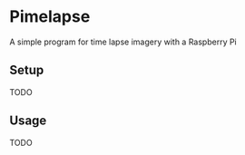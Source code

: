 # Pimelapse 

A simple program for time lapse imagery with a Raspberry Pi


## Setup

TODO

## Usage

TODO 

